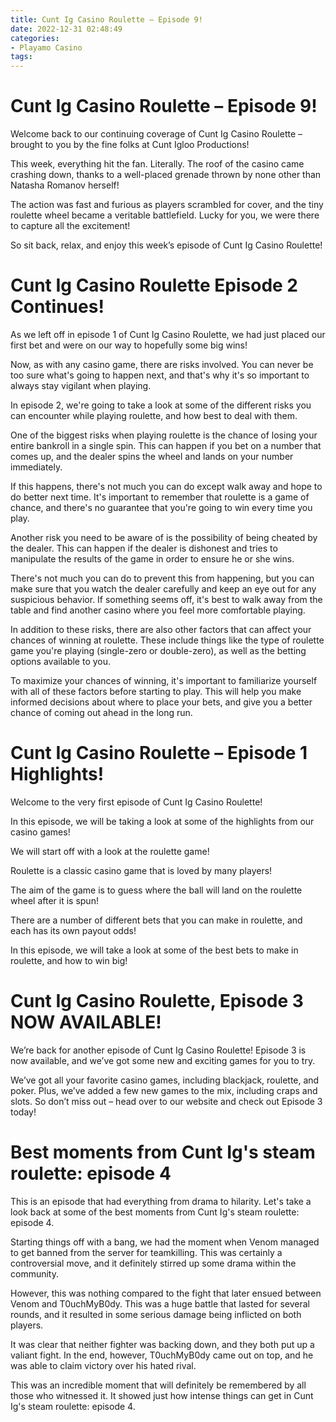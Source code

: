```yaml
---
title: Cunt Ig Casino Roulette – Episode 9!
date: 2022-12-31 02:48:49
categories:
- Playamo Casino
tags:
---
```



#  Cunt Ig Casino Roulette – Episode 9!

Welcome back to our continuing coverage of Cunt Ig Casino Roulette – brought to you by the fine folks at Cunt Igloo Productions!

This week, everything hit the fan. Literally. The roof of the casino came crashing down, thanks to a well-placed grenade thrown by none other than Natasha Romanov herself!

The action was fast and furious as players scrambled for cover, and the tiny roulette wheel became a veritable battlefield. Lucky for you, we were there to capture all the excitement!

So sit back, relax, and enjoy this week’s episode of Cunt Ig Casino Roulette!

#  Cunt Ig Casino Roulette Episode 2 Continues!

As we left off in episode 1 of Cunt Ig Casino Roulette, we had just placed our first bet and were on our way to hopefully some big wins!

Now, as with any casino game, there are risks involved. You can never be too sure what's going to happen next, and that's why it's so important to always stay vigilant when playing.

In episode 2, we're going to take a look at some of the different risks you can encounter while playing roulette, and how best to deal with them.

One of the biggest risks when playing roulette is the chance of losing your entire bankroll in a single spin. This can happen if you bet on a number that comes up, and the dealer spins the wheel and lands on your number immediately.

If this happens, there's not much you can do except walk away and hope to do better next time. It's important to remember that roulette is a game of chance, and there's no guarantee that you're going to win every time you play.

Another risk you need to be aware of is the possibility of being cheated by the dealer. This can happen if the dealer is dishonest and tries to manipulate the results of the game in order to ensure he or she wins.

There's not much you can do to prevent this from happening, but you can make sure that you watch the dealer carefully and keep an eye out for any suspicious behavior. If something seems off, it's best to walk away from the table and find another casino where you feel more comfortable playing.

In addition to these risks, there are also other factors that can affect your chances of winning at roulette. These include things like the type of roulette game you're playing (single-zero or double-zero), as well as the betting options available to you.

To maximize your chances of winning, it's important to familiarize yourself with all of these factors before starting to play. This will help you make informed decisions about where to place your bets, and give you a better chance of coming out ahead in the long run.

#  Cunt Ig Casino Roulette – Episode 1 Highlights!

Welcome to the very first episode of Cunt Ig Casino Roulette!

In this episode, we will be taking a look at some of the highlights from our casino games!

We will start off with a look at the roulette game!

Roulette is a classic casino game that is loved by many players!

The aim of the game is to guess where the ball will land on the roulette wheel after it is spun!

There are a number of different bets that you can make in roulette, and each has its own payout odds!

In this episode, we will take a look at some of the best bets to make in roulette, and how to win big!

#  Cunt Ig Casino Roulette, Episode 3 NOW AVAILABLE!

We’re back for another episode of Cunt Ig Casino Roulette! Episode 3 is now available, and we’ve got some new and exciting games for you to try.

We’ve got all your favorite casino games, including blackjack, roulette, and poker. Plus, we’ve added a few new games to the mix, including craps and slots. So don’t miss out – head over to our website and check out Episode 3 today!

#  Best moments from Cunt Ig's steam roulette: episode 4

This is an episode that had everything from drama to hilarity. Let's take a look back at some of the best moments from Cunt Ig's steam roulette: episode 4.

Starting things off with a bang, we had the moment when Venom managed to get banned from the server for teamkilling. This was certainly a controversial move, and it definitely stirred up some drama within the community.

However, this was nothing compared to the fight that later ensued between Venom and T0uchMyB0dy. This was a huge battle that lasted for several rounds, and it resulted in some serious damage being inflicted on both players.

It was clear that neither fighter was backing down, and they both put up a valiant fight. In the end, however, T0uchMyB0dy came out on top, and he was able to claim victory over his hated rival.

This was an incredible moment that will definitely be remembered by all those who witnessed it. It showed just how intense things can get in Cunt Ig's steam roulette: episode 4.